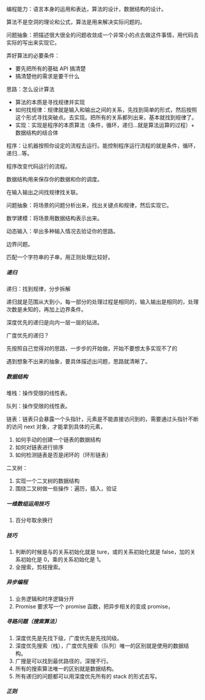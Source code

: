 编程能力：语言本身的运用和表达，算法的设计，数据结构的设计。



算法不是空洞的理论和公式，算法是用来解决实际问题的。



问题抽象：把描述很大很全的问题收敛成一个非常小的点去做这件事情，用代码去实际的写出来实现它。



弄好算法的必要条件：

* 要先把所有的基础 API 搞清楚
* 搞清楚他的需求是要干什么



思路：怎么设计算法

* 算法的本质是寻找规律并实现
* 如何找规律：规律就是输入和输出之间的关系，先找到简单的形式，然后按照这个形式寻找突破点。去实现。把所有的关系都列出来，基本就找到规律了。
* 实现：实现是程序的本质算法（条件，循环，递归...就是算法运算的过程）+ 数据结构的结合体



程序：让机器按照你设定的流程去运行。能控制程序运行流程的就是条件，循环，递归...等。

程序改变代码运行的流程。

数据结构用来保存你的数据和你的调度。

在输入输出之间找规律找关联。

问题抽象：将场景的问题分析出来，找出关键点和规律，然后实现它。

数学建模：将场景用数据结构表示出来。

动态输入：举出多种输入情况去验证你的思路。

边界问题。



匹配一个字符串的子串，用正则处理比较好。



##### 递归

递归：找到规律，分步拆解

递归就是范围从大到小，每一部分的处理过程是相同的，输入输出是相同的，处理次数是未知的，再加上边界条件。

深度优先的递归是向内一层一层的钻进。

广度优先的递归？



先按照自己觉得对的思路，一步步的开始做，开始不要想太多实现不了的

遇到想象不出来的抽象，要具体描述出问题，思路就清晰了。

##### 数据结构

堆栈：操作受限的线性表。

队列：操作受限的线性表。

链表：链表只会暴露一个头指针，元素是不能直接访问到的，需要通过头指针不断的访问 next 对象，才能拿到具体的元素，

1. 如何手动的创建一个链表的数据结构
2. 如何对链表进行排序
3. 如何检测链表是否是闭环的（环形链表）

二叉树：

1. 实现一个二叉树的数据结构
2. 围绕二叉树做一些操作：遍历，插入，验证

##### 一维数组运用技巧

1. 百分号取余换行

##### 技巧

1. 判断的时候是与的关系初始化就是 ture，或的关系初始化就是 false，加的关系初始化是 0，乘的关系初始化是 1。
2. 全搜索，剪枝搜索。

##### 异步编程

1. 业务逻辑和时序逻辑分开
2. Promise 要求写一个 promise 函数，把异步相关的变成 promise，

##### 寻路问题（搜索算法）

1. 深度优先是先找下级，广度优先是先找同级。
2. 深度优先搜索（栈），广度优先搜索（队列）唯一的区别就是使用的数据结构。
3. 广搜是可以找到最优路径的，深搜不行。
4. 所有的搜索算法唯一的区别就是数据结构。
5. 所有递归的问题都可以用深度优先所有的 stack 的形式去写。

##### 正则

